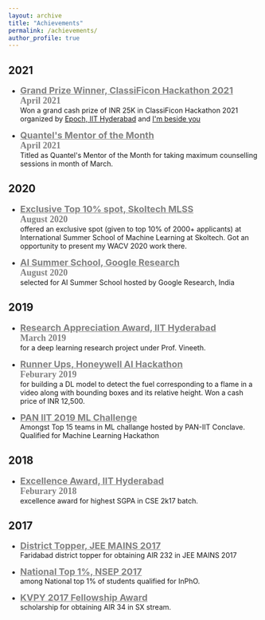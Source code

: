 ```yaml
---
layout: archive
title: "Achievements"
permalink: /achievements/
author_profile: true
---
```

## 2021
- <span style="color:gray"><b><font size=4> <u>Grand Prize Winner, ClassiFicon Hackathon 2021 </u></font></b></span> <br/> 
<span style="color:gray"><b><font size=4 face=courrier>April 2021 </font></b></span><br/>
Won a grand cash prize of INR 25K in ClassiFicon Hackathon 2021 organized by [Epoch, IIT Hyderabad](https://github.com/IITH-Epoch) and [I'm beside you](https://www.imbesideyou.com/)

- <span style="color:gray"><b><font size=4><u>Quantel's Mentor of the Month </u></font></b></span> <br/> 
<span style="color:gray"><b><font size=4 face=courrier>April 2021 </font></b></span><br/>
Titled as Quantel's Mentor of the Month for taking maximum counselling sessions in month of March.

## 2020
- <span style="color:gray"><b><font size=4> <u>Exclusive Top 10% spot, Skoltech MLSS </u></font></b></span> <br/> 
<span style="color:gray"><b><font size=4 face=courrier>August 2020 </font></b></span><br/>
offered an exclusive spot (given to top 10% of 2000+ applicants) at International Summer School of Machine Learning at Skoltech. Got an opportunity to present my WACV 2020 work there. 

- <span style="color:gray"><b><font size=4><u>AI Summer School, Google Research</u></font></b></span> <br/> 
<span style="color:gray"><b><font size=4 face=courrier>August 2020 </font></b></span><br/>
selected for AI Summer School hosted by Google Research, India

## 2019
- <span style="color:gray"><b><font size=4><u>Research Appreciation Award, IIT Hyderabad </u></font></b></span> <br/> 
<span style="color:gray"><b><font size=4 face=courrier>March 2019</font></b></span><br/>
for a deep learning research project under Prof. Vineeth.

- <span style="color:gray"><b><font size=4><u>Runner Ups, Honeywell AI Hackathon</u></font></b></span> <br/> 
<span style="color:gray"><b><font size=4 face=courrier>Feburary 2019</font></b></span><br/>
for building a DL model to detect the fuel corresponding to a flame in a video along with bounding boxes and its relative height. Won a cash price of INR 12,500.

- <span style="color:gray"><b><font size=4><u>PAN IIT 2019 ML Challenge</u></font></b></span><br/>
Amongst Top 15 teams in ML challange hosted by PAN-IIT Conclave. Qualified for Machine Learning Hackathon

## 2018
- <span style="color:gray"><b><font size=4><u>Excellence Award, IIT Hyderabad </u></font></b></span> <br/> 
<span style="color:gray"><b><font size=4 face=courrier>Feburary 2018</font></b></span><br/>
excellence award for highest SGPA in CSE 2k17 batch.

## 2017
- <span style="color:gray"><b><font size=4><u>District Topper, JEE MAINS 2017 </u></font></b></span><br/>
Faridabad district topper for obtaining AIR 232 in JEE MAINS 2017 

- <span style="color:gray"><b><font size=4><u>National Top 1%, NSEP 2017 </u></font></b></span> <br/> 
among National top 1\% of students qualified for InPhO.

- <span style="color:gray"><b><font size=4><u>KVPY 2017 Fellowship Award </u></font></b></span><br/> scholarship for obtaining AIR 34 in SX stream.
